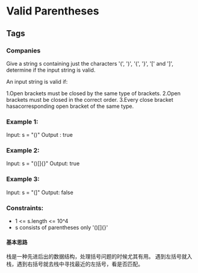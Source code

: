 # Valid Parentheses

## Tags

### Companies
Give a string s containing just the characters '(', ')', '{', '}', '[' and ']', determine if the input string is valid.

An input string is valid if:

1.Open brackets must be closed by the same type of brackets.
2.Open brackets must be closed in the correct order.
3.Every close bracket hasacorresponding open bracket of the same type.

### Example 1:

Input: s = "()"
Output : true

### Example 2:

Input: s = "()[]{}"
Output: true

### Example 3:

Input: s = "(]"
Output: false

### Constraints:
- 1 <= s.length <= 10^4
- s consists of parentheses only '()[]{}'

#### 基本思路

栈是一种先进后出的数据结构，处理括号问题的时候尤其有用。
遇到左括号就入栈，遇到右括号就去栈中寻找最近的左括号，看是否匹配。